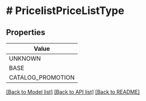 # # PricelistPriceListType


## Properties 



| Value |
------------ | 
UNKNOWN|&quot;UNKNOWN&quot;
BASE|&quot;BASE&quot;
CATALOG_PROMOTION|&quot;CATALOG_PROMOTION&quot;

[[Back to Model list]](../../README.md#models) [[Back to API list]](../../README.md#endpoints) [[Back to README]](../../README.md)

